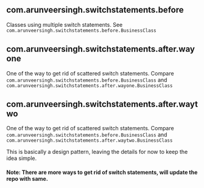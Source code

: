 ## com.arunveersingh.switchstatements.before

Classes using multiple switch statements.
See ```com.arunveersingh.switchstatements.before.BusinessClass```

## com.arunveersingh.switchstatements.after.wayone

One of the way to get rid of scattered switch statements.
Compare ```com.arunveersingh.switchstatements.before.BusinessClass``` 
and ```com.arunveersingh.switchstatements.after.wayone.BusinessClass```

## com.arunveersingh.switchstatements.after.waytwo

One of the way to get rid of scattered switch statements.
Compare ```com.arunveersingh.switchstatements.before.BusinessClass``` 
and ```com.arunveersingh.switchstatements.after.waytwo.BusinessClass```

This is basically a design pattern, leaving the details for now to keep the idea simple.

#### Note: There are more ways to get rid of switch statements, will update the repo with same.
